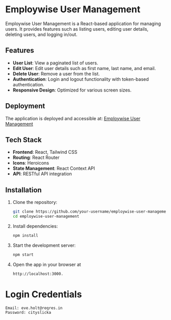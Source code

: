 # Employwise User Management

Employwise User Management is a React-based application for managing users. It provides features such as listing users, editing user details, deleting users, and logging in/out.

## Features

- **User List**: View a paginated list of users.
- **Edit User**: Edit user details such as first name, last name, and email.
- **Delete User**: Remove a user from the list.
- **Authentication**: Login and logout functionality with token-based authentication.
- **Responsive Design**: Optimized for various screen sizes.

## Deployment

The application is deployed and accessible at: [Employwise User Management](https://employeewise.netlify.app/)

## Tech Stack

- **Frontend**: React, Tailwind CSS
- **Routing**: React Router
- **Icons**: Heroicons
- **State Management**: React Context API
- **API**: RESTful API integration

## Installation

1. Clone the repository:

   ```bash
   git clone https://github.com/your-username/employwise-user-management.git
   cd employwise-user-management

2. Install dependencies:
    ```bash
    npm install

3. Start the development server:
    ```bash
    npm start

4. Open the app in your browser at 
    ```bash
    http://localhost:3000.


# Login Credentials
    Email: eve.holt@reqres.in
    Password: cityslicka
